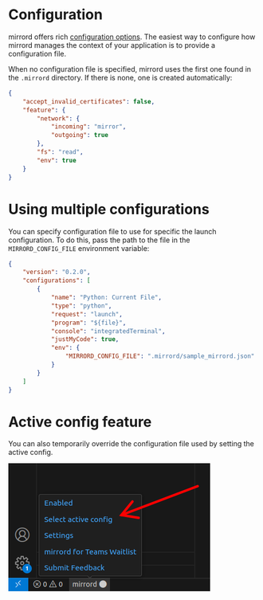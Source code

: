 # Configuration

mirrord offers rich [configuration options](https://mirrord.dev/docs/overview/configuration/). The easiest way to configure how mirrord manages the context of your application is to provide a configuration file.

When no configuration file is specified, mirrord uses the first one found in the `.mirrord` directory. If there is none, one is created automatically:

```json
{
    "accept_invalid_certificates": false,
    "feature": {
        "network": {
            "incoming": "mirror",
            "outgoing": true
        },
        "fs": "read",
        "env": true
    }
}
```

# Using multiple configurations

You can specify configuration file to use for specific the launch configuration. To do this, pass the path to the file in the `MIRRORD_CONFIG_FILE` environment variable:

```json
{
    "version": "0.2.0",
    "configurations": [
        {
            "name": "Python: Current File",
            "type": "python",
            "request": "launch",
            "program": "${file}",
            "console": "integratedTerminal",
            "justMyCode": true,
            "env": {
                "MIRRORD_CONFIG_FILE": ".mirrord/sample_mirrord.json"
            }
        }
    ]
}

```

# Active config feature

You can also temporarily override the configuration file used by setting the active config.

![active config](./active_config.png)
